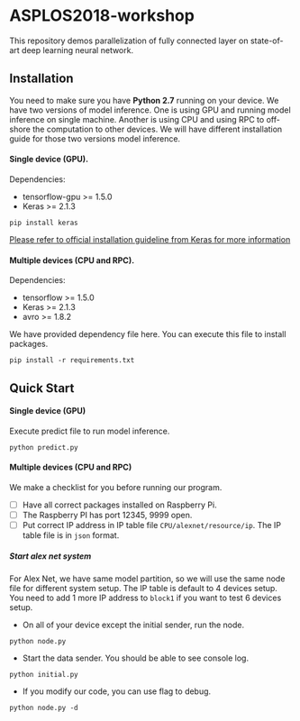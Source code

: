# ASPLOS2018-workshop
This repository demos parallelization of fully connected layer on state-of-art 
deep learning neural network.

## Installation
You need to make sure you have <b>Python 2.7</b> running on your device. We have
two versions of model inference. One is using GPU and running model inference on
single machine. Another is using CPU and using RPC to off-shore the computation
to other devices. We will have different installation guide for those two versions
model inference. 

#### Single device (GPU).

Dependencies:
* tensorflow-gpu >= 1.5.0
* Keras >= 2.1.3

```angular2html
pip install keras
```
[Please refer to official installation guideline from Keras for more information](https://github.com/keras-team/keras)

#### Multiple devices (CPU and RPC).

Dependencies:
* tensorflow >= 1.5.0
* Keras >= 2.1.3
* avro >= 1.8.2

We have provided dependency file here. You can execute this file to install packages.
```angular2html
pip install -r requirements.txt
```

## Quick Start

#### Single device (GPU)
Execute predict file to run model inference. 
```
python predict.py
```

#### Multiple devices (CPU and RPC)

We make a checklist for you before running our program.
- [ ] Have all correct packages installed on Raspberry Pi. 
- [ ] The Raspberry PI has port 12345, 9999 open. 
- [ ] Put correct IP address in IP table file `CPU/alexnet/resource/ip`. 
The IP table file is in `json` format. 

##### Start alex net system

For Alex Net, we have same model partition, so we will use the same node file for 
different system setup. The IP table is default to 4 devices setup. You need to 
add 1 more IP address to `block1` if you want to test 6 devices setup.

* On all of your device except the initial sender, run the node.
```angular2html
python node.py
```

* Start the data sender. You should be able to see console log.
```angular2html
python initial.py
```

* If you modify our code, you can use flag to debug.
```angular2html
python node.py -d
```
